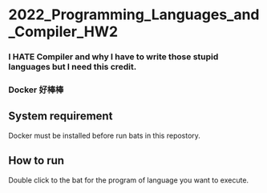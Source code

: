 # 2022_Programming_Languages_and_Compiler_HW2
### I HATE Compiler and why I have to write those stupid languages but I need this credit.
### Docker 好棒棒

## System requirement
Docker must be installed before run bats in this repostory.

## How to run
Double click to the bat for the program of language you want to execute.
